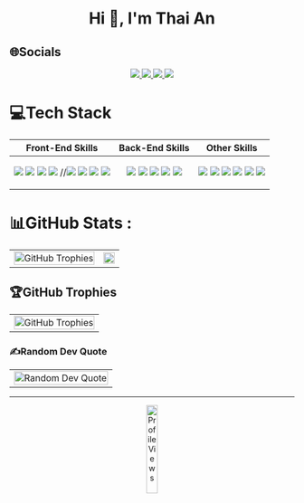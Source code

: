 <h1 align="center">Hi 👋, I'm Thai An</h1>

## 🌐Socials
<p align="center">
  <a href="https://www.linkedin.com/in/anthai1112" target="_blank">
    <img src="https://img.icons8.com/fluent/48/000000/linkedin.png"/>
  </a>
  <a href="https://www.facebook.com/thai.an.754703" alt="Facebook">
    <img src="https://img.icons8.com/fluent/48/000000/facebook-new.png" target="_blank" />
  </a> 
  <a href="https://github.com/An-HDT" alt="Github">
    <img src="https://img.icons8.com/fluent/48/000000/github.png"/>
  </a> 
  <a href="mailto:thaian111203@gmail.com" alt="Email">
    <img src="https://img.icons8.com/fluent/48/000000/mailing.png"/>
  </a>
</p>

# 💻Tech Stack
<table style="width:100%;">
  <thead>
      <tr>
          <th>Front-End Skills</th>
          <th>Back-End Skills</th>
          <th>Other Skills</th>
      </tr>
  </thead>
  <tbody>
      <tr>
        <td>
          <p align="center">
              <img src="https://img.shields.io/badge/html5-%23E34F26.svg?style=flat-square&logo=html5&logoColor=white"/>
              <img src="https://img.shields.io/badge/css3-%231572B6.svg?style=flat-square&logo=css3&logoColor=white"/>
              <img src="https://img.shields.io/badge/javascript-%23323330.svg?style=flat-square&logo=javascript&logoColor=%23F7DF1E"/>
              <img src="https://img.shields.io/badge/bootstrap-%23563D7C.svg?style=flat-square&logo=bootstrap&logoColor=white"/>
              //<img src="https://img.shields.io/badge/tailwindcss-%2338B2AC.svg?style=flat-square&logo=tailwind-css&logoColor=white"/>
              <img src="https://img.shields.io/badge/SASS-hotpink.svg?style=flat-square&logo=SASS&logoColor=white"/>
              <img src="https://img.shields.io/badge/react-%2320232a.svg?style=flat-square&logo=react&logoColor=%2361DAFB"/>
              <img src="https://img.shields.io/badge/Next-black?style=flat-square&logo=next.js&logoColor=white"/>
          </p>
        </td>
         <td>
          <p align="center">
              <img src="https://img.shields.io/badge/php-%23777BB4.svg?style=flat-square&logo=php&logoColor=white"/>
              <img src="https://img.shields.io/badge/mysql-%2300f.svg?style=flat-square&logo=mysql&logoColor=white"/>
              <img src="https://img.shields.io/badge/Microsoft%20SQL%20Sever-CC2927?style=flat-square&logo=microsoft%20sql%20server&logoColor=white"/>
              <img src="https://img.shields.io/badge/MongoDB-%234ea94b.svg?style=flat-square&logo=mongodb&logoColor=white"/>
              <img src="https://img.shields.io/badge/node.js-6DA55F?style=flat-square&logo=node.js&logoColor=white"/>
          </p>
        </td>
         <td>
          <p align="center">
              <img src="https://img.shields.io/badge/c-%2300599C.svg?style=flat-square&logo=c&logoColor=white"/>
              <img src="https://img.shields.io/badge/c++-%2300599C.svg?style=flat-square&logo=c%2B%2B&logoColor=white"/>
              <img src="https://img.shields.io/badge/java-%23ED8B00.svg?style=flat-square&logo=java&logoColor=white"/>
              <img src="https://img.shields.io/badge/python-3670A0?style=flat-square&logo=python&logoColor=ffdd54"/>
              <img src="https://img.shields.io/badge/c%23-%23239120.svg?style=flat-square&logo=c-sharp&logoColor=white"/>
              <img src="https://img.shields.io/badge/rust-%23000000.svg?style=flat-square&logo=rust&logoColor=white"/>
          </p>
        </td>
      </tr>
  </tbody>
</table>

# 📊GitHub Stats :
<div align="center">
<table style="width:100%;" align="center">
  <tr>
    <td>
      <img src="https://github-readme-stats.vercel.app/api?username=An-HDT&theme=radical&hide_border=false&include_all_commits=true&count_private=true" alt="GitHub Trophies" width="100%"/>
    </td>
    <td>
      <img src="https://github-readme-streak-stats.herokuapp.com/?user=An-HDT&theme=radical&hide_border=false" width="100%"/>
    </td>
  </tr>
</table>
</div>

## 🏆GitHub Trophies
<div align="center">
<table style="width:100%;">
  <tr>
    <td>
      <img src="https://github-trophies.vercel.app/?username=An-HDT&theme=radical&no-frame=false&no-bg=false&margin-w=4" alt="GitHub Trophies" width="100%"/>
    </td>
  </tr>
</table>
</div>

### ✍️Random Dev Quote
<div align="center">
<table style="width:100%;">
  <tr>
    <td>
      <img src="https://quotes-github-readme.vercel.app/api?type=horizontal&theme=radical" alt="Random Dev Quote" width="100%"/>
    </td>
  </tr>
</table>
</div>

---
<div align="center">
<table style="width:100%;">
      <img src="https://visitcount.itsvg.in/api?id=An-HDT&icon=2&color=4" alt="Profile Views" width="20%"/>
</div>
